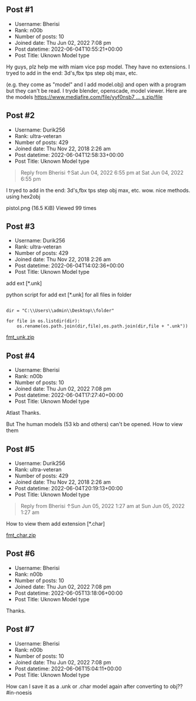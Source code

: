 ## Post #1
- Username: Bherisi
- Rank: n00b
- Number of posts: 10
- Joined date: Thu Jun 02, 2022 7:08 pm
- Post datetime: 2022-06-04T10:55:21+00:00
- Post Title: Uknown Model type

Hy guys, plz help me with miam vice psp model.
They have no extensions. I tryed to add in the end: 3d's,fbx tps step obj max, etc.

 (e.g. they come as "model" and I add model.obj) and open with a program but they can't be read. I tryde blender, openscade, model viewer. Here are the  models 
[https://www.mediafire.com/file/yyf0nsb7 ... s.zip/file](https://www.mediafire.com/file/yyf0nsb7v6lesia/blackmodels.zip/file)
## Post #2
- Username: Durik256
- Rank: ultra-veteran
- Number of posts: 429
- Joined date: Thu Nov 22, 2018 2:26 am
- Post datetime: 2022-06-04T12:58:33+00:00
- Post Title: Uknown Model type

> Reply from Bherisi ↑Sat Jun 04, 2022 6:55 pm at Sat Jun 04, 2022 6:55 pm
>
> 
I tryed to add in the end: 3d's,fbx tps step obj max, etc.
wow. nice methods.  
using hex2obj



pistol.png (16.5 KiB) Viewed 99 times
## Post #3
- Username: Durik256
- Rank: ultra-veteran
- Number of posts: 429
- Joined date: Thu Nov 22, 2018 2:26 am
- Post datetime: 2022-06-04T14:02:36+00:00
- Post Title: Uknown Model type

add ext [*.unk]

python script for add ext [*.unk] for all files in folder

```

dir = "C:\\Users\\admin\\Desktop\\folder"

for file in os.listdir(dir):
    os.rename(os.path.join(dir,file),os.path.join(dir,file + ".unk"))

```

[fmt_unk.zip](https://xentaxbackup.github.io/file/22315_fmt_unk.zip)
## Post #4
- Username: Bherisi
- Rank: n00b
- Number of posts: 10
- Joined date: Thu Jun 02, 2022 7:08 pm
- Post datetime: 2022-06-04T17:27:40+00:00
- Post Title: Uknown Model type

Atlast  Thanks.

But The human models (53 kb and others) can't be opened. 
How to view them
## Post #5
- Username: Durik256
- Rank: ultra-veteran
- Number of posts: 429
- Joined date: Thu Nov 22, 2018 2:26 am
- Post datetime: 2022-06-04T20:19:13+00:00
- Post Title: Uknown Model type

> Reply from Bherisi ↑Sun Jun 05, 2022 1:27 am at Sun Jun 05, 2022 1:27 am
>
> 
How to view them
add extension [*.char]

[fmt_char.zip](https://xentaxbackup.github.io/file/22316_fmt_char.zip)
## Post #6
- Username: Bherisi
- Rank: n00b
- Number of posts: 10
- Joined date: Thu Jun 02, 2022 7:08 pm
- Post datetime: 2022-06-05T13:18:06+00:00
- Post Title: Uknown Model type

Thanks.
## Post #7
- Username: Bherisi
- Rank: n00b
- Number of posts: 10
- Joined date: Thu Jun 02, 2022 7:08 pm
- Post datetime: 2022-06-06T15:04:11+00:00
- Post Title: Uknown Model type

How can I save it as a .unk or .char model again  after converting to obj??    #in-noesis
